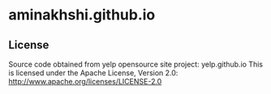 # aminakhshi.github.io



## License
Source code obtained from yelp opensource site project: yelp.github.io
This is licensed under the Apache License, Version 2.0: http://www.apache.org/licenses/LICENSE-2.0
